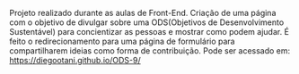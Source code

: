  Projeto realizado durante as aulas de Front-End. Criação de uma página com o objetivo de divulgar sobre uma ODS(Objetivos de Desenvolvimento Sustentável)
para concientizar as pessoas e mostrar como podem ajudar.
 É feito o redirecionamento para uma página de formulário para compartilharem ideias como forma de contribuição.
  Pode ser acessado em: https://diegootani.github.io/ODS-9/
